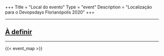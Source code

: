 +++
Title = "Local do evento"
Type = "event"
Description = "Localização para o Devopsdays Florianópolis 2020"
+++

<div class = "row">
  <div class = "col">
    <hr />
    <h2><a href="">À definir</a></h2>
    <hr />
  </div>
</div>

{{< event_map >}}

<p></p>
